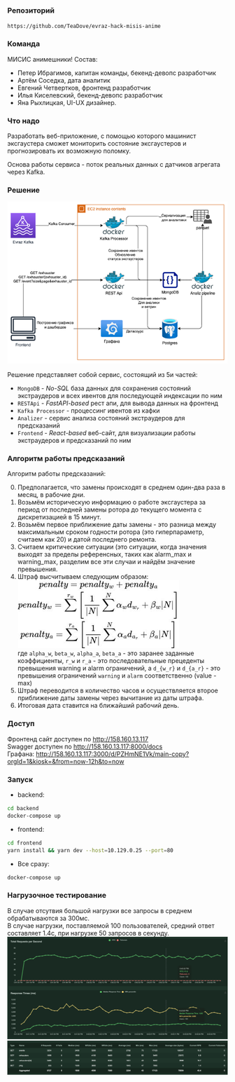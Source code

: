 ### Репозиторий
`https://github.com/TeaDove/evraz-hack-misis-anime`

### Команда
МИСИС анимешники!
Состав:
- Петер Ибрагимов, капитан команды, бекенд-девопс разработчик
- Артём Соседка, дата аналитик
- Евгений Четвертков, фронтенд разработчик
- Илья Киселевский, бекенд-девопс разработчик
- Яна Рыхлицкая, UI-UX дизайнер.

### Что надо
Разработать веб-приложение, с помощью которого машинист эксгаустера сможет мониторить состояние эксгаустеров и прогнозировать их возможную поломку.

Основа работы сервиса - поток реальных данных с датчиков агрегата через Kafka.

### Решение
![arch.png](./arch.png)

Решение представляет собой сервис, состоящий из 5и частей:
- `MongoDB` - _No-SQL_ база данных для сохранения состояний экстраудеров и всех ивентов для последующей индексации по ним
- `RESTApi` - _FastAPI-based_ рест апи, для вывода данных на фронтенд
- `Kafka Processor` - процессинг ивентов из кафки
- `Analizer` - сервис анализа состояний экстраудеров для предсказаний
- `Frontend` - _React-based_ веб-сайт, для визуализации работы экстраудеров и предсказаний по ним

### Алгоритм работы предсказаний
Алгоритм работы предсказаний:<br>

0) Предполагается, что замены происходят в среднем один-два раза в месяц, в рабочие дни.
1) Возьмём историческую информацию о работе эксгаустера за период от последней замены ротора до текущего момента с дискретизацией в 15 минут.
2) Возьмём первое приближение даты замены - это разница между максимальным сроком годности ротора (это гиперпараметр, считаем как 20) и датой последнего ремонта.
3) Считаем критические ситуации (это ситуации, когда значения выходят за пределы референсных, таких как alarm_max и warning_max, разделим все эти случаи и найдём значение превышения.
4) Штраф высчитываем следующим образом:<br>
![prediction](./prediction.jpg)<br>
где `alpha_w`, `beta_w`, `alpha_a`, `beta_a` - это заранее заданные коэффициенты, `r_w` и `r_a` - это последовательные прецеденты превышения warning и alarm ограничений, а `d_{w_r}` и `d_{a_r}` - это превышения ограничений `warning` и `alarm` соответственно (value - max)
5) Штраф переводится в количество часов и осуществляется второе приближение даты замены через вычитание из даты штрафа.
6) Итоговая дата ставится на ближайший рабочий день.

### Доступ
Фронтенд сайт доступен по http://158.160.13.117 <br>
Swagger доступен по http://158.160.13.117:8000/docs <br>
Графана: http://158.160.13.117:3000/d/PZHmNE1Vk/main-copy?orgId=1&kiosk=&from=now-12h&to=now <br>

### Запуск
- backend:
```bash
cd backend
docker-compose up
```
- frontend:
```bash
cd frontend
yarn install && yarn dev --host=10.129.0.25 --port=80
```
- Все сразу:
```bash
docker-compose up
```

### Нагрузочное тестирование
В случае отсутвия большой нагрузки все запросы в среднем обрабатываются за 300мс. <br>
В случае нагрузки, поставляемой 100 пользователей, средний ответ составляет 1.4c, при нагрузке 50 запросов в секунду.
![loadtest_1](./loadtests_1.png)
![loadtest_2](./loadtests_2.png)

